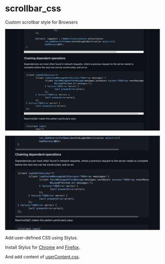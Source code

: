 # scrollbar_css

Custom scrollbar style for Browsers

![](before.png)

![](after.png)

Add user-defined CSS using Stylus.

Install Stylus for [Chrome](https://chrome.google.com/webstore/detail/stylus/clngdbkpkpeebahjckkjfobafhncgmne/) and [Firefox](https://addons.mozilla.org/zh-CN/firefox/addon/styl-us/).

And add content of [userContent.css](userContent.css).

